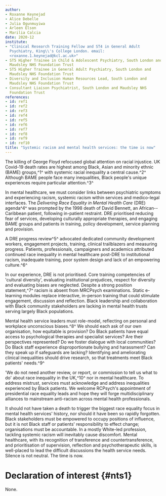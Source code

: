 ```yaml
---
author:
- Roxanne Keynejad
- Alice Debelle
- Julia Ogunmuyiwa
- Arleen Elson
- Marilia Calcia
date: 2020-12
institute:
- "Clinical Research Training Fellow and ST4 in General Adult
  Psychiatry, King\\'s College London. email:
  <roxanne.1.keynejad@kcl.ac.uk>"
- ST5 Higher Trainee in Child & Adolescent Psychiatry, South London and
  Maudsley NHS Foundation Trust
- ST5 Higher Trainee in General Adult Psychiatry, South London and
  Maudsley NHS Foundation Trust
- Diversity and Inclusion Human Resources Lead, South London and
  Maudsley NHS Foundation Trust
- Consultant Liaison Psychiatrist, South London and Maudsley NHS
  Foundation Trust
references:
- id: ref1
- id: ref2
- id: ref3
- id: ref4
- id: ref5
- id: ref6
- id: ref7
- id: ref8
- id: ref9
- id: ref10
title: "Systemic racism and mental health services: the time is now"
---
```


The killing of George Floyd refocused global attention on racial
injustice. UK Covid-19 death rates are highest among Black, Asian and
minority ethnic (BAME) groups,^1^ with systemic racial inequality a
central cause.^2^ Although BAME people face many inequalities, Black
people\'s unique experiences require particular attention.^3^

In mental healthcare, we must consider links between psychiatric
symptoms and experiencing racism, systemic racism within services and
medico-legal interfaces. The *Delivering Race Equality in Mental Health
Care* (DRE) agenda^4^ was prompted by the 1998 death of David Bennett,
an African--Caribbean patient, following in-patient restraint. DRE
prioritised reducing fear of services, developing culturally appropriate
therapies, and engaging BAME groups and patients in training, policy
development, service planning and provision.

A DRE progress review^5^ advocated dedicated community development
workers, engagement projects, training, clinical trailblazers and
measuring progress. Patients, professionals, campaigners and academics
attributed continued race inequality in mental healthcare post-DRE to
institutional racism, inadequate training, poor system design and lack
of an empowering culture.^6^

In our experience, DRE is not prioritised. Core training competencies of
'cultural diversity', evaluating institutional prejudices, respect for
diversity and evaluating biases are neglected. Despite a strong position
statement,^7^ racism is absent from MRCPsych examinations. Static
e-learning modules replace interactive, in-person training that could
stimulate engagement, discussion and reflection. Black leadership and
collaboration with Black community stakeholders are lacking in mental
health trusts serving largely Black populations.

Mental health service leaders must role-model, reflecting on personal
and workplace unconscious biases.^8^ We should each ask of our own
organisation, how equitable is provision? Do Black patients have equal
access to psychological therapies and specialist services? Are their
perspectives represented? Do we foster dialogue with local communities?
Do Black staff experience disproportionate bullying and harassment? Can
they speak up if safeguards are lacking? Identifying and ameliorating
clinical inequalities should drive research, so that treatments meet
Black patients' needs.^9^

'We do not need another review, or report, or commission to tell us what
to do' about race inequality in the UK,^10^ nor in mental healthcare. To
address mistrust, services must acknowledge and address inequalities
experienced by Black patients. We welcome RCPsych\'s appointment of
presidential race equality leads and hope they will forge
multidisciplinary alliances to mainstream anti-racism across mental
health professionals.

It should not have taken a death to trigger the biggest race equality
focus in mental health services' history, nor should it have been so
rapidly forgotten. Black stakeholders must be empowered to occupy
positions of influence, but it is not Black staff or patients'
responsibility to effect change; organisations must be accountable. In a
mostly White-led profession, tackling systemic racism will inevitably
cause discomfort. Mental healthcare, with its recognition of
transference and countertransference, and prioritisation of supervision,
reflection and psychotherapeutic skills, is well-placed to lead the
difficult discussions the health service needs. Silence is not neutral.
The time is now.

# Declaration of interest {#nts1}

None.
